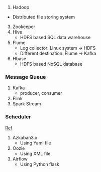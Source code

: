 1. Hadoop
  - Distributed file storing system
3. Zookeeper
4. Hive
    - HDFS based SQL data warehouse 
6. Flume
    - Log collector: Linux system -> HDFS
    - Different destination: Flume -> Kafka
8. Hbase
    - HDFS based NoSQL database

### Message Queue
1. Kafka
    - producer, consumer
3. Flink
4. Spark Stream


### Scheduler
[Ref](https://www.jdon.com/workflow/Airflow-vs-Azkaban-vs-Conductor-vs-Oozie-vs-Amazon-Step-Functions.html)
1. Azkaban3.x
    - Using Yaml file 
2. Oozie
    - Using XML file
3. Airflow
    - Using Python flask 
